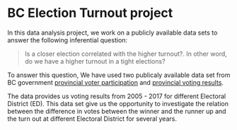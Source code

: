 # BC Election Turnout project

In this data analysis project, we work on a publicly available data sets to answer the following inferential question: 

> Is a closer election correlated with the higher turnout?. In other word, do we have a higher turnout in a tight elections?

To answer this question, We have used two publicaly available data set from BC government [provincial voter participation](https://catalogue.data.gov.bc.ca/dataset/6d9db663-8c30-43ec-922b-d541d22e634f/resource/646530d4-078c-4815-8452-c75639962bb4/download/provincial_voter_participation_by_age_group.csv) and [provincial voting results](https://catalogue.data.gov.bc.ca/dataset/44914a35-de9a-4830-ac48-870001ef8935/resource/fb40239e-b718-4a79-b18f-7a62139d9792/download/provincial_voting_results.csv).

The data provides us voting results from 2005 - 2017 for different Electoral District (ED). This data set give us the opportunity to investigate the relation between the difference in votes between the winner and the runner up and the turn out at different Electoral District for several years. 
